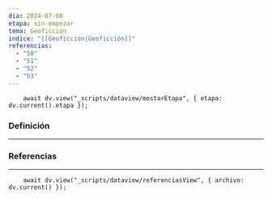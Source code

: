 ```yaml
---
dia: 2024-07-08
etapa: sin-empezar
tema: Geoficción
indice: "[[Geoficción|Geoficción]]"
referencias:
  - "50"
  - "51"
  - "52"
  - "53"
---
```

```dataviewjs
	await dv.view("_scripts/dataview/mostarEtapa", { etapa: dv.current().etapa });
```
### Definición
---




### Referencias
---
```dataviewjs
	await dv.view("_scripts/dataview/referenciasView", { archivo: dv.current() });
```